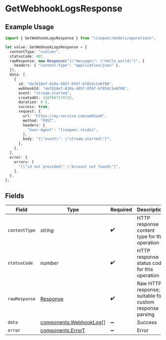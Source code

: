 # GetWebhookLogsResponse

## Example Usage

```typescript
import { GetWebhookLogsResponse } from "livepeer/models/operations";

let value: GetWebhookLogsResponse = {
  contentType: "<value>",
  statusCode: 407,
  rawResponse: new Response("{\"message\": \"hello world\"}", {
    headers: { "Content-Type": "application/json" },
  }),
  data: [
    {
      id: "de7818e7-610a-4057-8f6f-b785dc1e6f88",
      webhookId: "de7818e7-610a-4057-8f6f-b785dc1e6f88",
      event: "stream.started",
      createdAt: 1587667174725,
      duration: 0.5,
      success: true,
      request: {
        url: "https://my-service.com/webhook",
        method: "POST",
        headers: {
          "User-Agent": "livepeer.studio",
        },
        body: "{\"event\": \"stream.started\"}",
      },
    },
  ],
  error: {
    errors: [
      "[\"id not provided\",\"Account not found\"]",
    ],
  },
};
```

## Fields

| Field                                                                 | Type                                                                  | Required                                                              | Description                                                           |
| --------------------------------------------------------------------- | --------------------------------------------------------------------- | --------------------------------------------------------------------- | --------------------------------------------------------------------- |
| `contentType`                                                         | *string*                                                              | :heavy_check_mark:                                                    | HTTP response content type for this operation                         |
| `statusCode`                                                          | *number*                                                              | :heavy_check_mark:                                                    | HTTP response status code for this operation                          |
| `rawResponse`                                                         | [Response](https://developer.mozilla.org/en-US/docs/Web/API/Response) | :heavy_check_mark:                                                    | Raw HTTP response; suitable for custom response parsing               |
| `data`                                                                | [components.WebhookLog](../../models/components/webhooklog.md)[]      | :heavy_minus_sign:                                                    | Success                                                               |
| `error`                                                               | [components.ErrorT](../../models/components/errort.md)                | :heavy_minus_sign:                                                    | Error                                                                 |